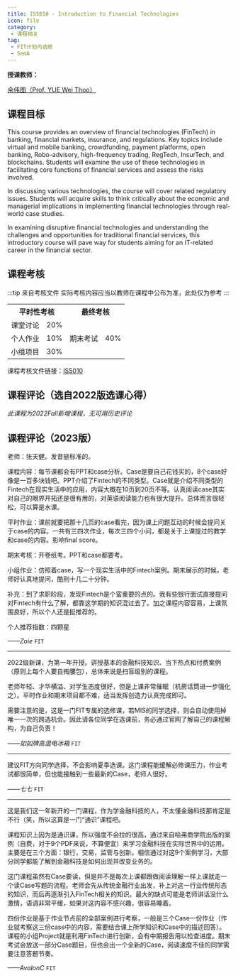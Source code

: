 ```yaml
---
title: IS5010 - Introduction to Financial Technologies
icon: file
category:
 - 课程相关
tag:
 - FIT计划内选修
 - SemA
---
```

**授课教师：**

[余伟图（Prof. YUE Wei Thoo）](https://www.cb.cityu.edu.hk/staff/weityue/)

<!-- more -->

## 课程目标

This course provides an overview of financial technologies (FinTech) in banking, financial markets, insurance, and regulations. Key topics include virtual and mobile banking, crowdfunding, payment platforms, open banking, Robo-advisory, high-frequency trading, RegTech, InsurTech, and blockchains. Students will examine the use of these technologies in facilitating core functions of financial services and assess the risks involved.

In discussing various technologies, the course will cover related regulatory issues. Students will acquire skills to think critically about the economic and managerial implications in implementing financial technologies through real-world case studies.

In examining disruptive financial technologies and understanding the challenges and opportunities for traditional financial services, this introductory course will pave way for students aiming for an IT-related career in the financial sector.

## 课程考核

:::tip 来自考核文件
实际考核内容应当以教师在课程中公布为准，此处仅为参考
:::

<table>
    <tr>
        <th colspan=2>
            平时性考核
        </th>
        <th colspan=2>
            最终考核
        </th>
    </tr>
    <tr>
        <td>
            课堂讨论
        </td>
        <td>
            20%
        </td>
        <td rowspan=3>
            期末考试
        </td>
        <td rowspan=3>
            40%
        </td>
    </tr>
    <tr>
        <td>
            个人作业
        </td>
        <td>
            10%
        </td>
    </tr>
    <tr>
        <td>
            小组项目
        </td>
        <td>
            30%
        </td>
    </tr>
</table>

课程考核文件链接：[IS5010](https://www.cityu.edu.hk/catalogue/pg/202223/course/IS5010.pdf)

## 课程评论（选自2022版选课心得）

*此课程为2022Fall新增课程，无可用历史评论*

## 课程评论（2023版）

老师：张天健。发音挺标准的。

课程内容：每节课都会有PPT和case分析。Case是要自己花钱买的，8个case好像是一百多块钱吧。PPT介绍了Fintech的不同类型。Case就是介绍不同类型的Fintech在现实生活中的应用，内容大概在10页到20页不等。认真阅读case其实对自己的眼界开拓还是很有用的，对英语阅读能力也有很大提升。总体而言很轻松，可以算是水课。

平时作业：课前就要把那十几页的case看完，因为课上问题互动的时候会提问关于case的内容。一共有三四次作业，每次三四个小问，都是关于上课提过的教学和case的内容。影响final score。

期末考核：开卷纸考。PPT和case都要考。

小组作业：仿照着case，写一个现实生活中的Fintech案例。期末展示的时候，老师好认真地提问，酷刑十几二十分钟。

补充：到了求职阶段，发现Fintech是个蛮重要的点的。我有些银行面试直接提问对Fintech有什么了解，都靠这学期的知识混过去了。加之课程内容容易，上课氛围良好，所以个人还是挺推荐的。

个人推荐指数：四颗星

*——Zoie* `FIT`

---

2022级新课，为第一年开授。讲授基本的金融科技知识、当下热点和付费案例（原则上每个人要自掏腰包），总体来说是扫盲级别的课程。

老师年轻、才华横溢、对学生态度很好，但是上课非常催眠（机房话筒进一步强化之）。平时作业和期末项目都不难，适当发挥创造力认真完成即可。

需要注意的是，这是一门FIT专属的选修课，若MIS的同学选择，则会自动使用掉唯一一次的跨选机会。因此请各位同学在选课前，务必通过官网了解自己的课程解构，为自己负责！

*——如如牌高温电冰箱* `FIT`

---

建议FIT方向同学选择，不会影响夏季选课。这门课程能缓解必修课压力，作业考试都很简单，但也能接触到一些最新的Case，老师人很好。

*——七七* `FIT`

---

这是我们这一年新开的一门课程，作为学金融科技的人，不太懂金融科技那肯定是不行（笑，所以这算是一门“通识”课程吧。

课程知识上因为是通识课，所以强度不会拉的很高，通过来自哈弗商学院出版的案例（自费，对于9个PDF来说，不算便宜）来学习金融科技在实际世界中的运用。主要是在三个方面：银行，交易，监管与创新。相信通过对这9个案例学习，大部分同学都能了解到金融科技是如何出现并改变业务的。

这门课程虽然有Case要读，但是并不是每次上课都跟做阅读理解一样上课就走一个读Case写题的流程。老师会先从传统金融行业出发，补上对这一行业传统形态的知识，而后再逐渐引入FinTech相关的知识。最大的缺点可能是老师讲话没什么激情，语调非常平缓，如果对这内容不感兴趣，很容易睡着。

四份作业是基于作业节点前的全部案例进行考察，一般是三个Case一份作业（作业就考察这三份case中的内容，需要结合课上所学知识和Case中的描述回答）。课程的小组Project就是利用FinTech进行创新，会有中期报告用以检查进度。期末考试会放送一部分Case题目，但也会出一个全新的Case，阅读速度不佳的同学需要注意答题节奏。

*——AvalonC* `FIT`
